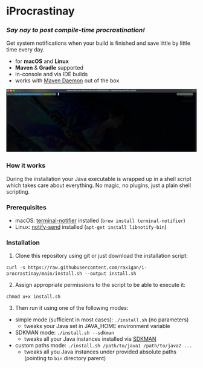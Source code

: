 # iProcrastinay

### *Say nay to post compile-time procrastination!*

Get system notifications when your build is finished and save little by little time every day.

- for **macOS** and **Linux**
- **Maven** & **Gradle** supported
- in-console and via IDE builds
- works with [Maven Daemon](https://github.com/apache/maven-mvnd) out of the box

<img src="./resources/notification.gif"/>

### How it works

During the installation your Java executable is wrapped up in a shell script which takes
care about everything. No magic, no plugins, just a plain shell scripting.

### Prerequisites
- macOS: [terminal-notifier](https://github.com/julienXX/terminal-notifier) installed (`brew install terminal-notifier`)
- Linux: [notify-send](https://manpages.debian.org/bullseye/libnotify-bin/notify-send.1.en.html) installed (`apt-get install libnotify-bin`)

### Installation

1. Clone this repository using git or just download the installation script:
```
curl -s https://raw.githubusercontent.com/raxigan/i-procrastinay/main/install.sh --output install.sh
```
2. Assign appropriate permissions to the script to be able to execute it:

```
chmod u+x install.sh
```

3. Then run it using one of the following modes:

- simple mode (sufficient in most cases): `./install.sh` (no parameters)
  - tweaks your Java set in JAVA_HOME environment variable
- SDKMAN mode: `./install.sh --sdkman`
  - tweaks all your Java instances installed via [SDKMAN](https://sdkman.io/)
- custom paths mode: `./install.sh /path/to/java1 /path/to/java2 ...`
  - tweaks all you Java instances under provided absolute paths (pointing to `bin` directory parent)